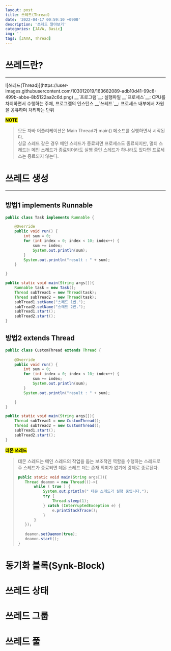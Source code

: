 ```yaml
---
layout: post
title: 쓰레드(Thread)
date: '2022-04-17 00:59:10 +0900'
description: '쓰레드 알아보기'
categories: [JAVA, Basic]
img: ''
tags: [JAVA, Thread]
---
```

# 쓰레드란?
<hr>
![쓰레드(Thread)](https://user-images.githubusercontent.com/103012019/163682089-adb10d41-99c8-499b-abbe-8b5122aa2c6d.png)  
__`프로그램`__: 실행파일  
__`프로세스`__: CPU를 차지하면서 수행하는 주체, 프로그램의 인스턴스  
__`쓰레드`__: 프로세스 내부에서 자원을 공유하며 처리하는 단위  

__<mark>NOTE</mark>__  
> 모든 자바 어플리케이션은 Main Thread가 main() 메소드를 실행하면서 시작된다.  
> 싱글 스레드 같은 경우 메인 스레드가 종료되면 프로세스도 종료되지만, 멀티 스레드는 메인 스레드가 종료되더라도 실행 중인 스레드가 하나라도 있다면 프로세스는 종료되지 않는다.  

# 쓰레드 생성  
<hr>

## 방법1 implements Runnable  
```java
public class Task implements Runnable {

    @Override
    public void run() {
        int sum = 0;
        for (int index = 0; index < 10; index++) {
            sum += index;
            System.out.println(sum);
        }
        System.out.println("result : " + sum);
    }

}
```
```java
public static void main(String args[]){
    Runnable task = new Task();
    Thread subTread1 = new Thread(task);
    Thread subTread2 = new Thread(task);
    subTread1.setName("스레드 1번.");
    subTread2.setName("스레드 2번.");
    subTread1.start();
    subTread2.start();
}
```


## 방법2 extends Thread
```java
public class CustomThread extends Thread {
    
    @Override
    public void run() {
        int sum = 0;
        for (int index = 0; index < 10; index++) {
            sum += index;
            System.out.println(sum);
        }
        System.out.println("result : " + sum);

    }
}
```
```java
public static void main(String args[]){
    Thread subTread1 = new CustomThread();
    Thread subTread2 = new CustomThread();
    subTread1.start();
    subTread2.start();
}
```

__<mark>데몬 쓰레드</mark>__  
> 데몬 스레드는 메인 스레드의 작업을 돕는 보조적인 역할을 수행하는 스레드로 주 스레드가 종료되면 데몬 스레드 더는 존재 의미가 없기에 강제로 종료된다.
> ```java
> public static void main(String args[]){
>    Thread deamon = new Thread(()->{
>        while ( true ) {
>            System.out.println(" 데몬 스레드가 실행 중입니다.");
>            try {
>                Thread.sleep(1);
>            } catch (InterruptedException e) {
>                e.printStackTrace();
>            }
>        }
>    });
>    
>    deamon.setDaemon(true);
>    deamon.start();
> }
> ```

# 동기화 블록(Synk-Block)
# 쓰레드 상태
# 쓰레드 그룹
# 쓰레드 풀
